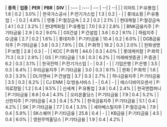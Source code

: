 | **종목** | **업종** | **PER** | **PBR** | **DIV** |
| :--- | :--- | --: | --| | --| |
| 이마트 | P:유통업 | 1.8 | 0.2 | 3.0% |
| 한국가스공사 | P:전기가스업 | 1.3 | 0.2 | - |
| 롯데쇼핑 | P:유통업 | - | 0.2 | 4.8% |
| 영풍 | P:철강금속 | 2.2 | 0.2 | 2.1% |
| 현대제철 | P:철강금속 | 4.1 | 0.2 | 3.2% |
| 현대백화점 | P:유통업 | 7.0 | 0.2 | 2.8% |
| BNK금융지주 | P:기타금융 | 2.9 | 0.2 | 9.0% |
| GS건설 | P:건설업 | 3.6 | 0.2 | 9.1% |
| 하림지주 | Q:금융 | 2.7 | 0.2 | 1.6% |
| 롯데지주 | P:기타금융 | 10.4 | 0.2 | 6.0% |
| DGB금융지주 | P:기타금융 | 3.6 | 0.3 | 7.9% |
| DL | P:화학 | 19.2 | 0.3 | 2.0% |
| 한화생명 | P:보험 | 2.8 | 0.3 | - |
| KCC | P:화학 | 44.0 | 0.3 | 4.0% |
| 롯데케미칼 | P:화학 | 71.3 | 0.3 | 2.9% |
| GS | P:기타금융 | 1.8 | 0.3 | 6.2% |
| 미래에셋증권 | P:증권 | 6.2 | 0.3 | 3.1% |
| 한국전력 | P:전기가스업 | - | 0.3 | - |
| 기업은행 | P:은행 | 3.5 | 0.3 | 8.4% |
| 우리금융지주 | P:기타금융 | 3.0 | 0.3 | 9.1% |
| 한화 | P:화학 | 1.6 | 0.3 | 3.3% |
| DL이앤씨 | P:건설업 | 3.7 | 0.3 | 2.7% |
| 하나금융지주 | P:기타금융 | 3.5 | 0.3 | 8.2% |
| CJ ENM | Q:방송서비스 | - | 0.4 | - |
| 에스디바이오센서 | P:의료정밀 | 1.2 | 0.4 | 9.5% |
| 신세계 | P:유통업 | 3.8 | 0.4 | 2.4% |
| 한국앤컴퍼니 | P:기타금융 | 8.6 | 0.4 | 4.3% |
| 오리온홀딩스 | P:기타금융 | 7.9 | 0.4 | 5.2% |
| 신한지주 | P:기타금융 | 4.3 | 0.4 | 5.7% |
| 한국금융지주 | P:기타금융 | 5.1 | 0.4 | 4.2% |
| SK | P:기타금융 | 7.7 | 0.4 | 3.3% |
| 세아베스틸지주 | P:철강금속 | 7.9 | 0.4 | 5.9% |
| SK스퀘어 | P:기타금융 | 25.8 | 0.4 | - |
| KB금융 | P:기타금융 | 4.5 | 0.4 | 6.0% |
| 영원무역홀딩스 | P:기타금융 | 1.9 | 0.4 | 4.2% |